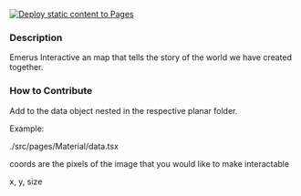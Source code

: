 [![Deploy static content to Pages](https://github.com/HayesAshby/Emerus-Interactive/actions/workflows/static.yml/badge.svg)](https://github.com/HayesAshby/Emerus-Interactive/actions/workflows/static.yml)

### Description

Emerus Interactive an map that tells the story of the world we have created together.

### How to Contribute

Add to the data object nested in the respective planar folder.

Example:

./src/pages/Material/data.tsx

coords are the pixels of the image that you would like to make interactable

x, y, size
